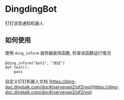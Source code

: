 # DingdingBot

钉钉消息通知机器人

## 如何使用

使用 `ding_inform` 装饰器装饰函数, 检查该函数运行情况

```
@ding_inform("bot1", "测试")
def test():
    pass
```

自定义钉钉机器人文档 [https://ding-doc.dingtalk.com/doc#/serverapi2/qf2nxq](https://ding-doc.dingtalk.com/doc#/serverapi2/qf2nxq)